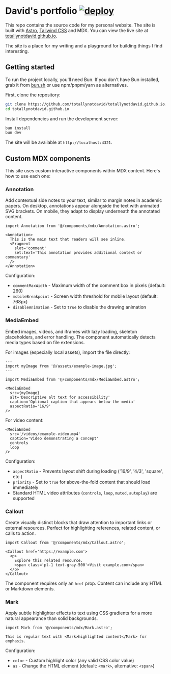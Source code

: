 # David's portfolio [![deploy](https://github.com/totallynotdavid/totallynotdavid.github.io/actions/workflows/deploy.yml/badge.svg)](https://github.com/totallynotdavid/totallynotdavid.github.io/actions/workflows/deploy.yml)

This repo contains the source code for my personal website. The site is built with
[Astro](https://astro.build/), [Tailwind CSS](https://tailwindcss.com/) and MDX. You can
view the live site at [totallynotdavid.github.io](https://totallynotdavid.github.io).

The site is a place for my writing and a playground for building things I find
interesting.

## Getting started

To run the project locally, you'll need Bun. If you don't have Bun installed, grab it from
[bun.sh](https://bun.sh/) or use npm/pnpm/yarn as alternatives.

First, clone the repository:

```bash
git clone https://github.com/totallynotdavid/totallynotdavid.github.io.git
cd totallynotdavid.github.io
```

Install dependencies and run the development server:

```bash
bun install
bun dev
```

The site will be available at `http://localhost:4321`.

## Custom MDX components

This site uses custom interactive components within MDX content. Here's how to use each
one:

### Annotation

Add contextual side notes to your text, similar to margin notes in academic papers. On
desktop, annotations appear alongside the text with animated SVG brackets. On mobile, they
adapt to display underneath the annotated content.

```mdx
import Annotation from '@/components/mdx/Annotation.astro';

<Annotation>
  This is the main text that readers will see inline.
  <Fragment
    slot='comment'
    set:text='This annotation provides additional context or commentary'
  />
</Annotation>
```

Configuration:

- `commentMaxWidth` - Maximum width of the comment box in pixels (default: 260)
- `mobileBreakpoint` - Screen width threshold for mobile layout (default: 768px)
- `disableAnimation` - Set to `true` to disable the drawing animation

### MediaEmbed

Embed images, videos, and iframes with lazy loading, skeleton placeholders, and error
handling. The component automatically detects media types based on file extensions.

For images (especially local assets), import the file directly:

```mdx
---
import myImage from '@/assets/example-image.jpg';
---

import MediaEmbed from '@/components/mdx/MediaEmbed.astro';

<MediaEmbed
  src={myImage}
  alt='Descriptive alt text for accessibility'
  caption='Optional caption that appears below the media'
  aspectRatio='16/9'
/>
```

For video content:

```mdx
<MediaEmbed
  src='/videos/example-video.mp4'
  caption='Video demonstrating a concept'
  controls
  loop
/>
```

Configuration:

- `aspectRatio` - Prevents layout shift during loading ('16/9', '4/3', 'square', etc.)
- `priority` - Set to `true` for above-the-fold content that should load immediately
- Standard HTML video attributes (`controls`, `loop`, `muted`, `autoplay`) are supported

### Callout

Create visually distinct blocks that draw attention to important links or external
resources. Perfect for highlighting references, related content, or calls to action.

```mdx
import Callout from '@/components/mdx/Callout.astro';

<Callout href='https://example.com'>
  <p>
    Explore this related resource.
    <span class='pl-1 text-gray-500'>Visit example.com</span>
  </p>
</Callout>
```

The component requires only an `href` prop. Content can include any HTML or Markdown
elements.

### Mark

Apply subtle highlighter effects to text using CSS gradients for a more natural appearance
than solid backgrounds.

```mdx
import Mark from '@/components/mdx/Mark.astro';

This is regular text with <Mark>highlighted content</Mark> for emphasis.
```

Configuration:

- `color` - Custom highlight color (any valid CSS color value)
- `as` - Change the HTML element (default: `<mark>`, alternative: `<span>`)
